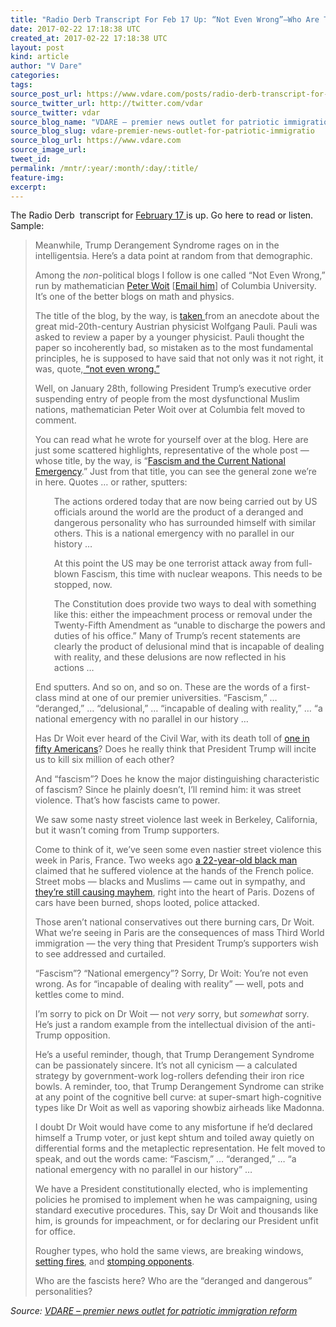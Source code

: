 ```yaml
---
title: "Radio Derb Transcript For Feb 17 Up: “Not Even Wrong”–Who Are The Fascists Here?"
date: 2017-02-22 17:18:38 UTC
created_at: 2017-02-22 17:18:38 UTC
layout: post
kind: article
author: "V Dare"
categories: 
tags: 
source_post_url: https://www.vdare.com/posts/radio-derb-transcript-for-feb-17-up-not-even-wrong-who-are-the-fascists-here
source_twitter_url: http://twitter.com/vdar
source_twitter: vdar
source_blog_name: "VDARE – premier news outlet for patriotic immigration reform"
source_blog_slug: vdare-premier-news-outlet-for-patriotic-immigratio
source_blog_url: https://www.vdare.com
source_image_url: 
tweet_id:
permalink: /mntr/:year/:month/:day/:title/
feature-img: 
excerpt:
---
```

<div class="pf-content"><p>The Radio Derb  transcript for <a href="http://www.vdare.com/radios/radio-derb-february-17th">February 17 </a>is up. Go here to read or listen. Sample:</p>
<blockquote><p>Meanwhile, Trump Derangement Syndrome rages on in the intelligentsia. Here’s a data point at random from that demographic.</p>
<p>Among the <em>non</em>-political blogs I follow is one called “Not Even Wrong,” run by mathematician <a href="http://www.math.columbia.edu/%7Ewoit/">Peter Woit</a> [<a href="mailto:woit@math.columbia.edu">Email him</a>] of Columbia University. It’s one of the better blogs on math and physics.</p>
<p>The title of the blog, by the way, is <a href="http://www.math.columbia.edu/~woit/wordpress/?p=271">taken </a>from an anecdote about the great mid-20th-century Austrian physicist Wolfgang Pauli. Pauli was asked to review a paper by a younger physicist. Pauli thought the paper so incoherently bad, so mistaken as to the most fundamental principles, he is supposed to have said that not only was it not right, it was, quote,<a href="https://www.theguardian.com/science/2005/sep/19/ideas.g2"> “not even wrong.”</a></p>
<p>Well, on January 28th, following President Trump’s executive order suspending entry of people from the most dysfunctional Muslim nations, mathematician Peter Woit over at Columbia felt moved to comment.</p>
<p>You can read what he wrote for yourself over at the blog. Here are just some scattered highlights, representative of the whole post — whose title, by the way, is “<a href="http://www.math.columbia.edu/%7Ewoit/wordpress/?p=9076">Fascism and the Current National Emergency</a>.” Just from that title, you can see the general zone we’re in here. Quotes … or rather, sputters:</p>
<p style="padding-left: 30px;">The actions ordered today that are now being carried out by US officials around the world are the product of a deranged and dangerous personality who has surrounded himself with similar others. This is a national emergency with no parallel in our history …</p>
<p style="padding-left: 30px;">At this point the US may be one terrorist attack away from full-blown Fascism, this time with nuclear weapons. This needs to be stopped, now.</p>
<p style="padding-left: 30px;">The Constitution does provide two ways to deal with something like this: either the impeachment process or removal under the Twenty-Fifth Amendment as “unable to discharge the powers and duties of his office.” Many of Trump’s recent statements are clearly the product of delusional mind that is incapable of dealing with reality, and these delusions are now reflected in his actions …</p>
<p>End sputters. And so on, and so on. These are the words of a first-class mind at one of our premier universities. “Fascism,” … “deranged,” … “delusional,” … “incapable of dealing with reality,” … “a national emergency with no parallel in our history …</p>
<p>Has Dr Woit ever heard of the Civil War, with its death toll of <a href="http://www.civil-war.net/pages/1860_census.html">one in fifty Americans</a>? Does he really think that President Trump will incite us to kill six million of each other?</p><div id="57966237cc52c74a5e1363c4" class="vdb_player vdb_57966237cc52c74a5e1363c456bcd17ce4b018167fea5539">    </div>
<p>And “fascism”? Does he know the major distinguishing characteristic of fascism? Since he plainly doesn’t, I’ll remind him: it was street violence. That’s how fascists came to power.</p>
<p>We saw some nasty street violence last week in Berkeley, California, but it wasn’t coming from Trump supporters.</p>
<p>Come to think of it, we’ve seen some even nastier street violence this week in Paris, France. Two weeks ago <a href="http://www.dailymail.co.uk/news/article-4234000/French-man-baton-raped-police-leaves-hospital.html">a 22-year-old black man</a> claimed that he suffered violence at the hands of the French police. Street mobs — blacks and Muslims — came out in sympathy, and <a href="http://www.wnd.com/2017/02/french-police-flee-armed-mob-riots-spread-to-paris-center/">they’re still causing mayhem</a>, right into the heart of Paris. Dozens of cars have been burned, shops looted, police attacked.</p>
<p>Those aren’t national conservatives out there burning cars, Dr Woit. What we’re seeing in Paris are the consequences of mass Third World immigration — the very thing that President Trump’s supporters wish to see addressed and curtailed.</p>
<p>“Fascism”? “National emergency”? Sorry, Dr Woit: You’re not even wrong. As for “incapable of dealing with reality” — well, pots and kettles come to mind.</p>
<p>I’m sorry to pick on Dr Woit — not <em>very</em> sorry, but <em>somewhat</em> sorry. He’s just a random example from the intellectual division of the anti-Trump opposition.</p>
<p>He’s a useful reminder, though, that Trump Derangement Syndrome can be passionately sincere. It’s not all cynicism — a calculated strategy by government-work log-rollers defending their iron rice bowls. A reminder, too, that Trump Derangement Syndrome can strike at any point of the cognitive bell curve: at super-smart high-cognitive types like Dr Woit as well as vaporing showbiz airheads like Madonna.</p>
<p>I doubt Dr Woit would have come to any misfortune if he’d declared himself a Trump voter, or just kept shtum and toiled away quietly on differential forms and the metaplectic representation. He felt moved to speak, and out the words came: “Fascism,” … “deranged,” … “a national emergency with no parallel in our history” …</p>
<p>We have a President constitutionally elected, who is implementing policies he promised to implement when he was campaigning, using standard executive procedures. This, say Dr Woit and thousands like him, is grounds for impeachment, or for declaring our President unfit for office.</p>
<p>Rougher types, who hold the same views, are breaking windows, <a href="http://www.cnn.com/2017/02/01/us/milo-yiannopoulos-berkeley/">setting fires</a>, and <a href="http://www.breitbart.com/video/2017/01/31/trump-supporter-knocked-unconscious-by-protester-at-portland-international-airport/">stomping opponents</a>.</p>
<p>Who are the fascists here? Who are the “deranged and dangerous” personalities?</p></blockquote>
</div><div class="">
    <i>Source: <a href="https://www.vdare.com">VDARE – premier news outlet for patriotic immigration reform</a></i>
</div>

